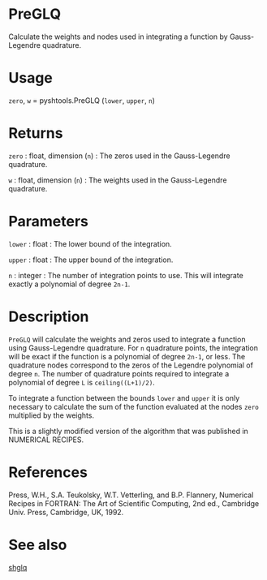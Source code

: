# PreGLQ

Calculate the weights and nodes used in integrating a function by Gauss-Legendre quadrature.

# Usage

`zero`, `w` = pyshtools.PreGLQ (`lower`, `upper`, `n`)

# Returns

`zero` : float, dimension (`n`)
:   The zeros used in the Gauss-Legendre quadrature.

`w` : float, dimension (`n`)
:   The weights used in the Gauss-Legendre quadrature.

# Parameters

`lower` : float
:   The lower bound of the integration.

`upper` : float
:   The upper bound of the integration.

`n` : integer
:   The number of integration points to use. This will integrate exactly a polynomial of degree `2n-1`.

# Description

`PreGLQ` will calculate the weights and zeros used to integrate a function using Gauss-Legendre quadrature. For `n` quadrature points, the integration will be exact if the function is a polynomial of degree `2n-1`, or less. The quadrature nodes correspond to the zeros of the Legendre polynomial of degree `n`. The number of quadrature points required to integrate a polynomial of degree `L` is `ceiling((L+1)/2)`.

To integrate a function between the bounds `lower` and `upper` it is only necessary to calculate the sum of the function evaluated at the nodes `zero` multiplied by the weights.

This is a slightly modified version of the algorithm that was published in NUMERICAL RECIPES.

# References

Press, W.H., S.A. Teukolsky, W.T. Vetterling, and B.P. Flannery, Numerical Recipes in FORTRAN: The Art of Scientific Computing, 2nd ed., Cambridge Univ. Press, Cambridge, UK, 1992.

# See also

[shglq](pyshglq.html)

